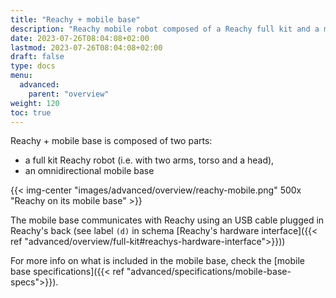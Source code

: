 ```yaml
---
title: "Reachy + mobile base"
description: "Reachy mobile robot composed of a Reachy full kit and a mobile base."
date: 2023-07-26T08:04:08+02:00
lastmod: 2023-07-26T08:04:08+02:00
draft: false
type: docs
menu: 
  advanced:
    parent: "overview"
weight: 120
toc: true
---
```

Reachy + mobile base is composed of two parts:
* a full kit Reachy robot (i.e. with two arms, torso and a head),
* an omnidirectional mobile base

{{< img-center "images/advanced/overview/reachy-mobile.png" 500x "Reachy on its mobile base" >}}

The mobile base communicates with Reachy using an USB cable plugged in Reachy's back (see label `(d)` in schema [Reachy's hardware interface]({{< ref "advanced/overview/full-kit#reachys-hardware-interface">}}))

For more info on what is included in the mobile base, check the [mobile base specifications]({{< ref "advanced/specifications/mobile-base-specs">}}).
